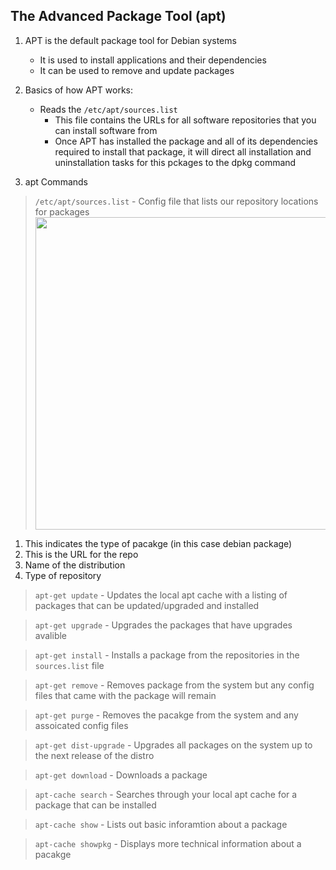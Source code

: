 ## The Advanced Package Tool (apt)

1. APT is the default package tool for Debian systems
   - It is used to install applications and their dependencies
   - It can be used to remove and update packages

2. Basics of how APT works:
   - Reads the ``/etc/apt/sources.list``
     - This file contains the URLs for all software repositories that you can install software from
     - Once APT has installed the package and all of its dependencies required to install that package, it will direct all installation and uninstallation tasks for this pckages to the dpkg command

3. apt Commands

> ``/etc/apt/sources.list`` - Config file that lists our repository locations for packages<br>
<img src="https://i.imgur.com/A2oL2p1.gif" width="500"/><br>
1. This indicates the type of pacakge (in this case debian package)
2. This is the URL for the repo
3. Name of the distribution
4. Type of repository

> ``apt-get update`` - Updates the local apt cache with a listing of packages that can be updated/upgraded and installed

> ``apt-get upgrade`` - Upgrades the packages that have upgrades avalible

> ``apt-get install`` - Installs a package from the repositories in the ``sources.list`` file

> ``apt-get remove`` - Removes package from the system but any config files that came with the package will remain

> ``apt-get purge`` - Removes the pacakge from the system and any assoicated config files

> ``apt-get dist-upgrade`` - Upgrades all packages on the system up to the next release of the distro

> ``apt-get download`` - Downloads a package

> ``apt-cache search`` - Searches through your local apt cache for a package that can be installed

> ``apt-cache show`` - Lists out basic inforamtion about a package

> ``apt-cache showpkg`` - Displays more technical information about a pacakge 
